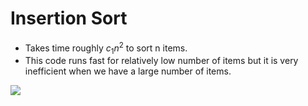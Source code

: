 # Insertion Sort

- Takes time roughly $c_{1}n^{2}$ to sort n items.
- This code runs fast for relatively low number of items but it is very inefficient when we have a large number of items.

![](https://media.geeksforgeeks.org/wp-content/uploads/insertionsort.png)
